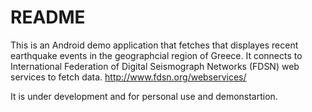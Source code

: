 # README #

This is an Android demo application that fetches that displayes recent earthquake events in the geographcial region of Greece.
It connects to International Federation of Digital Seismograph Networks (FDSN) web services to fetch data.
http://www.fdsn.org/webservices/

It is under development and for personal use and demonstartion.